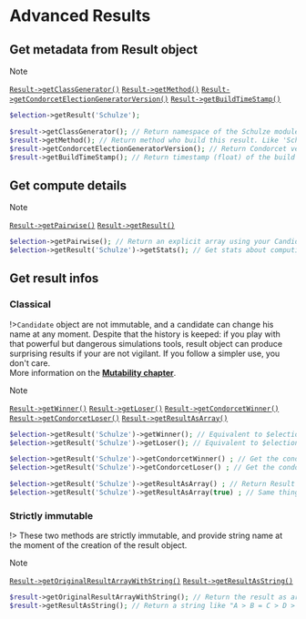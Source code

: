 # Advanced Results

## Get metadata from Result object

> [!NOTE]
> [`Result->getClassGenerator()`](/Docs/ApiReferences/Result%20Class/public%20Result--getClassGenerator) 
[`Result->getMethod()`](/Docs/ApiReferences/Result%20Class/public%20Result--getMethod) 
[`Result->getCondorcetElectionGeneratorVersion()`](/Docs/ApiReferences/Result%20Class/public%20Result--getCondorcetElectionGeneratorVersion) 
[`Result->getBuildTimeStamp()`](/Docs/ApiReferences/Result%20Class/public%20Result--getBuildTimeStamp)  
```php
$election->getResult('Schulze');

$result->getClassGenerator(); // Return namespace of the Schulze module. Like 'CondorcetPHP\Condorcet\Algo\Methods\SchulzeWinning'
$result->getMethod(); // Return method who build this result. Like 'Schulze'.
$result->getCondorcetElectionGeneratorVersion(); // Return Condorcet version at the build time.
$result->getBuildTimeStamp(); // Return timestamp (float) of the build time.
```

## Get compute details

> [!NOTE]
> [`Result->getPairwise()`](/Docs/ApiReferences/Result%20Class/public%20Result--getPairwise) 
[`Result->getResult()`](/Docs/ApiReferences/Result%20Class/public%20Result--getResult)
```php
$election->getPairwise(); // Return an explicit array using your Candidate Name as keys.  
$election->getResult('Schulze')->getStats(); // Get stats about computing result for the default object method. Output vary between the methods. Should be an array.
```

## Get result infos

<!-- tabs:start -->
### **Classical**
!>`Candidate` object are not immutable, and a candidate can change his name at any moment. Despite that the history is keeped: if you play with that powerful but dangerous simulations tools, result object can produce surprising results if your are not vigilant. If you follow a simpler use, you don't care.  
More information on the [**Mutability chapter**](3.AsPhpLibrary/8.GoFurther/8.Mutability).

> [!NOTE]
> [`Result->getWinner()`](/Docs/ApiReferences/Result%20Class/public%20Result--getWinner) 
[`Result->getLoser()`](/Docs/ApiReferences/Result%20Class/public%20Result--getLoser) 
[`Result->getCondorcetWinner()`](/Docs/ApiReferences/Result%20Class/public%20Result--getCondorcetWinner) 
[`Result->getCondorcetLoser()`](/Docs/ApiReferences/Result%20Class/public%20Result--getCondorcetLoser) 
[`Result->getResultAsArray()`](/Docs/ApiReferences/Result%20Class/public%20Result--getResultAsArray)
```php
$election->getResult('Schulze')->getWinner(); // Equivalent to $election->getWinner('Schulze');
$election->getResult('Schulze')->getLoser(); // Equivalent to $election->getLoser('Schulze');

$election->getResult('Schulze')->getCondorcetWinner() ; // Get the condorcet winner from the parent election at the build time (can became different. This one never change) or null if he don't exist.
$election->getResult('Schulze')->getCondorcetLoser() ; // Get the condorcet loser from the parent election at the build time (can became different. This one never change) or null if he don't exist.

$election->getResult('Schulze')->getResultAsArray() ; // Return Result ranking as array. So, the original Result object is iterable, support array access and count... Why doing that ?
$election->getResult('Schulze')->getResultAsArray(true) ; // Same thing. But more: that convert Candidate object into string by name.
```

### **Strictly immutable**
!> These two methods are strictly immutable, and provide string name at the moment of the creation of the result object.

> [!NOTE]
> [`Result->getOriginalResultArrayWithString()`](/Docs/ApiReferences/Result%20Class/public%20Result--getOriginalResultArrayWithString) 
[`Result->getResultAsString()`](/Docs/ApiReferences/Result%20Class/public%20Result--getResultAsString)  
```php
$result->getOriginalResultArrayWithString(); // Return the result as array with Candidate as string by name. because Candidate name can continue to change (Even if you can get the history of the changes.). This method give you serenity.
$result->getResultAsString(); // Return a string like "A > B = C > D > E > G = H"
```
<!-- tabs:end -->


